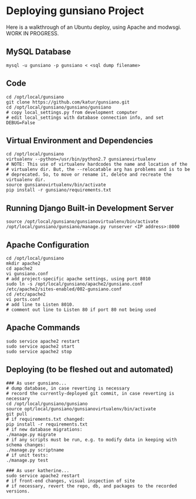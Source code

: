 Deploying gunsiano Project
======================
Here is a walkthrough of an Ubuntu deploy, using Apache
and modwsgi. WORK IN PROGRESS.


MySQL Database
--------------
```
mysql -u gunsiano -p gunsiano < <sql dump filename>
```

Code
----
```
cd /opt/local/gunsiano
git clone https://github.com/katur/gunsiano.git
cd /opt/local/gunsiano/gunsiano/gunsiano
# copy local_settings.py from development computer
# edit local_settings with database connection info, and set DEBUG=False
```

Virtual Environment and Dependencies
------------------------------------
```
cd /opt/local/gunsiano
virtualenv --python=/usr/bin/python2.7 gunsianovirtualenv
# NOTE: This use of virtualenv hardcodes the name and location of the
# virtualenv dir. But, the --relocatable arg has problems and is to be
# deprecated. So, to move or rename it, delete and recreate the virtualenv dir.
source gunsianovirtualenv/bin/activate
pip install -r gunsiano/requirements.txt
```

Running Django Built-in Development Server
------------------------------------------
```
source /opt/local/gunsiano/gunsianovirtualenv/bin/activate
/opt/local/gunsiano/gunsiano/manage.py runserver <IP address>:8000
```

Apache Configuration
--------------------
```
cd /opt/local/gunsiano
mkdir apache2
cd apache2
vi gunsiano.conf
# add project-specific apache settings, using port 8010
sudo ln -s /opt/local/gunsiano/apache2/gunsiano.conf /etc/apache2/sites-enabled/002-gunsiano.conf
cd /etc/apache2
vi ports.conf
# add line to Listen 8010.
# comment out line to Listen 80 if port 80 not being used
```

Apache Commands
---------------
```
sudo service apache2 restart
sudo service apache2 start
sudo service apache2 stop
```

Deploying (to be fleshed out and automated)
-------------------------------------------
```
### As user gunsiano...
# dump database, in case reverting is necessary
# record the currently-deployed git commit, in case reverting is necessary
cd /opt/local/gunsiano/gunsiano
source opt/local/gunsiano/gunsianovirtualenv/bin/activate
git pull
# if requirements.txt changed:
pip install -r requirements.txt
# if new database migrations:
./manage.py migrate
# if any scripts must be run, e.g. to modify data in keeping with schema changes:
./manage.py scriptname
# if unit tests:
./manage.py test

### As user katherine...
sudo service apache2 restart
# if front-end changes, visual inspection of site
# if necessary, revert the repo, db, and packages to the recorded versions.
```
